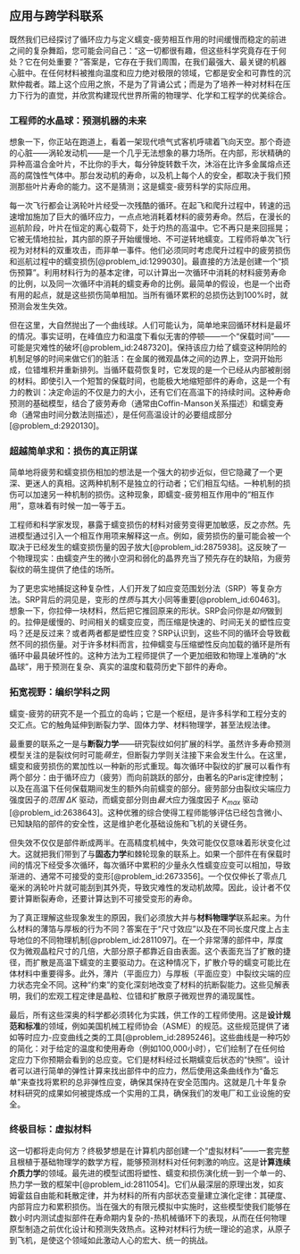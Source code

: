 ## 应用与跨学科联系

既然我们已经探讨了循环应力与定义蠕变-疲劳相互作用的时间缓慢而稳定的前进之间的复杂舞蹈，您可能会问自己：“这一切都很有趣，但这些科学究竟存在于何处？它在何处重要？”答案是，它存在于我们周围，在我们最强大、最关键的机器心脏中。在任何材料被推向温度和应力绝对极限的领域，它都是安全和可靠性的沉默仲裁者。踏上这个应用之旅，不是为了背诵公式；而是为了培养一种对材料在压力下行为的直觉，并欣赏构建现代世界所需的物理学、化学和工程学的优美综合。

### 工程师的水晶球：预测机器的未来

想象一下，你正站在跑道上，看着一架现代喷气式客机呼啸着飞向天空。那个奇迹的心脏——涡轮发动机——是一个几乎无法想象的暴力场所。在内部，形状精确的异种高温合金叶片，不比你的手大，每分钟旋转数千次，沐浴在比许多金属熔点还高的腐蚀性气体中。那台发动机的寿命，以及机上每个人的安全，都取决于我们预测那些叶片寿命的能力。这不是猜测；这是蠕变-疲劳科学的实际应用。

每一次飞行都会让涡轮叶片经受一次残酷的循环。在起飞和爬升过程中，转速的迅速增加施加了巨大的循环应力，一点点地消耗着材料的疲劳寿命。然后，在漫长的巡航阶段，叶片在恒定的离心载荷下，处于灼热的高温中。它不再只是来回摇晃；它被无情地拉扯，其内部的原子开始缓慢地、不可逆转地蠕变。工程师将单次飞行视为对材料的双重攻击，而非单一事件。他们必须同时考虑爬升过程中的疲劳损伤和巡航过程中的蠕变损伤[@problem_id:1299030]。最直接的方法是创建一个“损伤预算”。利用材料行为的基本定律，可以计算出一次循环中消耗的材料疲劳寿命的比例，以及同一次循环中消耗的蠕变寿命的比例。最简单的假设，也是一个出奇有用的起点，就是这些损伤简单相加。当所有循环累积的总损伤达到100%时，就预测会发生失效。

但在这里，大自然抛出了一个曲线球。人们可能认为，简单地来回循环材料是最坏的情况。事实证明，在峰值应力和温度下看似无害的停顿——一个“保载时间”——可能是灾难性的破坏[@problem_id:2487320]。保持该应力给了蠕变这种阴险的机制足够的时间来做它们的脏活：在金属的微观晶体之间的边界上，空洞开始形成，位错堆积并重新排列。当循环载荷恢复时，它发现的是一个已经从内部被削弱的材料。即使引入一个短暂的保载时间，也能极大地缩短部件的寿命，这是一个有力的教训：决定命运的不仅是力的大小，还有它们在高温下的持续时间。这种寿命预测的基础模型，结合了疲劳寿命（通常由Coffin-Manson关系描述）和蠕变寿命（通常由时间分数法则描述），是任何高温设计的必要组成部分[@problem_d:2920130]。

### 超越简单求和：损伤的真正阴谋

简单地将疲劳和蠕变损伤相加的想法是一个强大的初步近似，但它隐藏了一个更深、更迷人的真相。这两种机制不是独立的行动者；它们相互勾结。一种机制的损伤可以加速另一种机制的损伤。这种现象，即蠕变-疲劳相互作用中的“相互作用”，意味着有时候一加一等于五。

工程师和科学家发现，暴露于蠕变损伤的材料对疲劳变得更加敏感，反之亦然。先进模型通过引入一个相互作用项来解释这一点。例如，疲劳损伤的量可能会被一个取决于已经发生的蠕变损伤量的因子放大[@problem_id:2875938]。这反映了一个物理现实：由蠕变产生的微小空洞和弱化的晶界充当了预先存在的缺陷，为疲劳裂纹的萌生提供了绝佳的场所。

为了更忠实地捕捉这种复杂性，人们开发了如应变范围划分法（SRP）等复杂方法。SRP背后的洞见是，变形的*性质*与其大小同等重要[@problem_id:60463]。想象一下，你拉伸一块材料，然后把它推回原来的形状。SRP会问你是*如何*做到的。拉伸是缓慢的、时间相关的蠕变应变，而压缩是快速的、时间无关的塑性应变吗？还是反过来？或者两者都是塑性应变？SRP认识到，这些不同的循环会导致截然不同的损伤量。对于许多材料而言，拉伸蠕变与压缩塑性反向加载的循环是所有循环中最具破坏性的。这种方法为工程师提供了一个更加细致和物理上准确的“水晶球”，用于预测在复杂、真实的温度和载荷历史下部件的寿命。

### 拓宽视野：编织学科之网

蠕变-疲劳的研究不是一个孤立的岛屿；它是一个枢纽，是许多科学和工程分支的交汇点。它的触角延伸到断裂力学、固体力学、材料物理学，甚至法规法律。

最重要的联系之一是与**断裂力学**——研究裂纹如何扩展的科学。虽然许多寿命预测模型关注的是裂纹何时可能*萌生*，但断裂力学则关注接下来会发生什么。在这里，蠕变和疲劳损伤的累加性以一种新的形式重现。每次循环中裂纹的扩展可以看作有两个部分：由于循环应力（疲劳）而向前跳跃的部分，由著名的Paris定律控制；以及在高温下任何保载期间发生的额外向前蠕变的部分。疲劳部分由裂纹尖端应力强度因子的*范围* $\Delta K$ 驱动，而蠕变部分则由*最大*应力强度因子 $K_{max}$ 驱动[@problem_id:2638643]。这种优雅的综合使得工程师能够评估已经包含微小、已知缺陷的部件的安全性，这是维护老化基础设施和飞机的关键任务。

但失效不仅仅是部件断成两半。在高精度机械中，失效可能仅仅意味着形状变化过大。这就把我们带到了与**固态力学**和棘轮现象的联系上。如果一个部件在有保载时间的情况下经受多次循环，每次循环中累积的少量永久性蠕变应变可以相加，导致渐进的、通常不可接受的变形[@problem_id:2673356]。一个仅仅伸长了零点几毫米的涡轮叶片就可能刮到其外壳，导致灾难性的发动机故障。因此，设计者不仅要计算断裂寿命，还要计算达到不可接受变形的寿命。

为了真正理解这些现象发生的原因，我们必须放大并与**材料物理学**联系起来。为什么材料的薄箔与厚板的行为不同？答案在于“尺寸效应”以及在不同长度尺度上占主导地位的不同物理机制[@problem_id:2811097]。在一个非常薄的部件中，厚度仅为微观晶粒尺寸的几倍，大部分原子都靠近自由表面。这个表面充当了扩散的捷径，而扩散是高温下蠕变的主要驱动力。在这种情况下，扩散介导的蠕变可能比在体材料中重要得多。此外，薄片（平面应力）与厚板（平面应变）中裂纹尖端的应力状态完全不同。这种“约束”的变化深刻地改变了材料的抗断裂能力。这些见解表明，我们的宏观工程定律是晶粒、位错和扩散原子微观世界的涌现属性。

最后，所有这些深奥的科学都必须转化为实践，供工作的工程师使用。这是**设计规范和标准**的领域，例如美国机械工程师协会（ASME）的规范。这些规范提供了诸如等时应力-应变曲线之类的工具[@problem_id:2895246]。这些曲线是一种巧妙的简化：对于给定的温度和使用寿命（例如100,000小时），它们绘制了在任何给定应力下你预期会看到的总应变。它们是材料经过长期蠕变后状态的“快照”。设计者可以进行简单的弹性计算来找出部件中的应力，然后使用这条曲线作为“备忘单”来查找将累积的总非弹性应变，确保其保持在安全范围内。这就是几十年复杂材料研究的成果如何被提炼成一个实用的工具，确保我们的发电厂和工业设施的安全。

### 终极目标：虚拟材料

这一切都将走向何方？终极梦想是在计算机内部创建一个“虚拟材料”——一套完整且根植于基础物理学的数学方程，能够预测材料对任何刺激的响应。这是**计算连续介质力学**的领域。最先进的模型试图将塑性、蠕变和损伤演化统一到一个单一的、热力学一致的框架中[@problem_id:2811054]。它们从最深层的原理出发，如亥姆霍兹自由能和耗散定律，并为材料的所有内部状态变量建立演化定律：其硬度、内部背应力和累积损伤。当在强大的有限元模拟中实施时，这些模型使我们能够在数小时内测试虚拟部件在寿命期内复杂的-热机械循环下的表现，从而在任何物理原型制造之前优化设计和预测失效热点。这种对材料行为统一理论的追求，从原子到飞机，是使这个领域如此激动人心的宏大、统一的挑战。